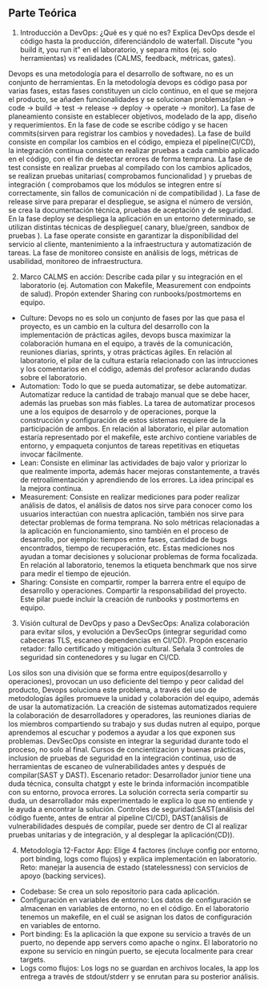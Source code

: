 ## Parte Teórica
1. Introducción a DevOps: ¿Qué es y qué no es? Explica DevOps desde el código hasta la producción, diferenciándolo de waterfall. Discute "you build it, you run it" en el laboratorio, y separa mitos (ej. solo herramientas) vs realidades (CALMS, feedback, métricas, gates).

Devops es una metodología para el desarrollo de software, no es un conjunto de herramientas. En la metodología devops es código pasa por varias fases, estas fases constituyen un ciclo continuo, en el que se mejora el producto, se añaden funcionalidades y se solucionan problemas(plan -> code -> build -> test -> release -> deploy -> operate -> monitor). La fase de planeamiento consiste en establecer objetivos, modelado de la app, diseño y requerimientos. En la fase de code se escribe código y se hacen commits(sirven para registrar los cambios y novedades). La fase de build consiste en compilar los cambios en el código, empieza el pipeline(CI/CD), la integración continua consiste en realizar pruebas a cada cambio aplicado en el código, con el fin de detectar errores de forma temprana. La fase de test consiste en realizar pruebas al compilado con los cambios aplicados, se realizan pruebas unitarias( comprobamos funcionalidad ) y pruebas de integración ( comprobamos que los módulos se integren entre sí correctamente, sin fallos de comunicación ni de compatibilidad ). La fase de release sirve para preparar el despliegue, se asigna el número de versión, se crea la documentación técnica, pruebas de aceptación y de seguridad. En la fase deploy se despliega la aplicación en un entorno determinado, se utilizan distintas técnicas de despliegue( canary, blue/green, sandbox de pruebas ). La fase operate consiste en garantizar la disponibilidad del servicio al cliente, mantenimiento a la infraestructura y automatización de tareas. La fase de monitoreo consiste en análisis de logs, métricas de usabilidad, monitoreo de infraestructura.

2. Marco CALMS en acción: Describe cada pilar y su integración en el laboratorio (ej. Automation con Makefile, Measurement con endpoints de salud). Propón extender Sharing con runbooks/postmortems en equipo.

- Culture: Devops no es solo un conjunto de fases por las que pasa el proyecto, es un cambio en la cultura del desarrollo con la implementación de prácticas agiles, devops busca maximizar la colaboración humana en el equipo, a través de la comunicación, reuniones diarias, sprints, y otras prácticas ágiles. En relación al laboratorio, el pilar de la cultura estaría relacionado con las intrucciones y los comentarios en el código, además del profesor aclarando dudas sobre el laboratorio.
- Automation: Todo lo que se pueda automatizar, se debe automatizar. Automatizar reduce la cantidad de trabajo manual que se debe hacer, además las pruebas son más fiables. La tarea de automatizar procesos une a los equipos de desarrolo y de operaciones, porque la construcción y configuración de estos sistemas requiere de la participación de ambos. En relación al laboratorio, el pilar automation estaría representado por el makefile, este archivo contiene variables de entorno, y empaqueta conjuntos de tareas repetitivas en etiquetas invocar fácilmente.
- Lean: Consiste en eliminar las actividades de bajo valor y priorizar lo que realmente importa, además hacer mejoras constantemente, a través de retroalimentación y aprendiendo de los errores. La idea principal es la mejora continua.
- Measurement: Consiste en realizar mediciones para poder realizar análisis de datos, el análisis de datos nos sirve para conocer como los usuarios interactúan con nuestra aplicación, también nos sirve para detectar problemas de forma temprana. No solo métricas relacionadas a la aplicación en funcionamiento, sino también en el proceso de desarrollo, por ejemplo: tiempos entre fases, cantidad de bugs encontrados, tiempo de recuperación, etc. Estas mediciones nos ayudan a tomar decisiones y solucionar problemas de forma focalizada. En relación al laboratorio, tenemos la etiqueta benchmark que nos sirve para medir el tiempo de ejeución.
- Sharing: Consiste en compartir, romper la barrera entre el equipo de desarrollo y operaciones. Compartir la responsabilidad del proyecto. Este pilar puede incluir la creación de runbooks y postmortems en equipo.

3. Visión cultural de DevOps y paso a DevSecOps: Analiza colaboración para evitar silos, y evolución a DevSecOps (integrar seguridad como cabeceras TLS, escaneo dependencias en CI/CD). Propón escenario retador: fallo certificado y mitigación cultural. Señala 3 controles de seguridad sin contenedores y su lugar en CI/CD.

Los silos son una división que se forma entre equipos(desarrollo y operaciones), provocan un uso deficiente del tiempo y peor calidad del producto, Devops soluciona este problema, a través del uso de metodologías ágiles promueve la unidad y colaboración del equipo, además de usar la automatización. La creación de sistemas automatizados requiere la colaboración de desarrolladores y operadores, las reuniones diarias de los miembros compartiendo su trabajo y sus dudas nutren al equipo, porque aprendemos al escuchar y podemos a ayudar a los que exponen sus problemas. DevSecOps consiste en integrar la seguridad durante todo el proceso, no solo al final. Cursos de concientizacion y buenas prácticas, inclusion de pruebas de seguridad en la integración continua, uso de herramientas de escaneo de vulnerabilidades antes y después de compilar(SAST y DAST). Escenario retador: Desarrollador junior tiene una duda técnica, consulta chatgpt y este le brinda información incompatible con su entorno, provoca errores. La solución correcta sería compartir su duda, un desarrollador más experimentado le explica lo que no entiende y le ayuda a encontrar la solución. Controles de seguridad:SAST(análisis del código fuente, antes de entrar al pipeline CI/CD), DAST(análisis de vulnerabilidades después de compilar, puede ser dentro de CI al realizar pruebas unitarias y de integración, y al desplegar la aplicación(CD)).

4. Metodología 12-Factor App: Elige 4 factores (incluye config por entorno, port binding, logs como flujos) y explica implementación en laboratorio. Reto: manejar la ausencia de estado (statelessness) con servicios de apoyo (backing services).

- Codebase: Se crea un solo repositorio para cada aplicación.
- Configuración en variables de entorno: Los datos de configuración se almacenan en variables de entorno, no en el código. En el laboratorio tenemos un makefile, en el cuál se asignan los datos de configuración en variables de entorno.
- Port binding: Es la aplicación la que expone su servicio a través de un puerto, no depende app servers como apache o nginx. El laboratorio no expone su servicio en ningún puerto, se ejecuta localmente para crear targets.
- Logs como flujos: Los logs no se guardan en archivos locales, la app los entrega a través de stdout/stderr y se enrutan para su posterior análisis.